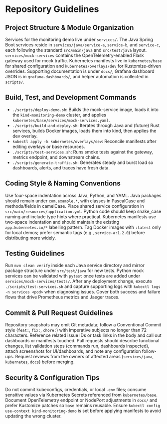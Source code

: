 # Repository Guidelines

## Project Structure & Module Organization
Services for the monitoring demo live under `services/`. The Java Spring Boot services reside in `services/java/service-a`, `service-b`, and `service-c`, each following the standard `src/main/java` and `src/test/java` layout. `services/mock-services` contains the OpenTelemetry-enabled Flask gateway used for mock traffic. Kubernetes manifests live in `kubernetes/base` for shared configuration and `kubernetes/overlays/dev` for Kustomize-driven overrides. Supporting documentation is under `docs/`, Grafana dashboard JSON is in `grafana-dashboards/`, and helper automation is collected in `scripts/`.

## Build, Test, and Development Commands
- `./scripts/deploy-demo.sh`: Builds the mock-service image, loads it into the `kind-monitoring-demo` cluster, and applies `kubernetes/base/services/mock-services.yaml`.
- `./scripts/build-and-deploy.sh`: Iterates through Java and (future) Rust services, builds Docker images, loads them into kind, then applies the dev overlay.
- `kubectl apply -k kubernetes/overlays/dev`: Reconcile manifests after editing overlays or base resources.
- `./scripts/test-services.sh`: Runs smoke tests against the gateway, metrics endpoint, and downstream chains.
- `./scripts/generate-traffic.sh`: Generates steady and burst load so dashboards, alerts, and traces have fresh data.

## Coding Style & Naming Conventions
Use four-space indentation across Java, Python, and YAML. Java packages should remain under `com.example.*`, with classes in PascalCase and methods/fields in camelCase. Place shared service configuration in `src/main/resources/application.yml`. Python code should keep snake_case naming and include type hints where practical. Kubernetes manifests use two-space indentation and should maintain the existing `app.kubernetes.io/*` labelling pattern. Tag Docker images with `:latest` only for local demos; prefer semantic tags (e.g., `service-a:1.2.0`) before distributing more widely.

## Testing Guidelines
Run `mvn clean verify` inside each Java service directory and mirror package structure under `src/test/java` for new tests. Python mock services can be validated with `pytest` once tests are added under `services/mock-services/tests/`. After any deployment change, execute `./scripts/test-services.sh` and capture supporting logs with `kubectl logs -n services <pod>` when diagnosing issues. Cover both success and failure flows that drive Prometheus metrics and Jaeger traces.

## Commit & Pull Request Guidelines
Repository snapshots may omit Git metadata; follow a Conventional Commit style (`feat:`, `fix:`, `chore:`) with imperative subjects no longer than 72 characters. Reference related issue IDs or task links in the body and call out dashboards or manifests touched. Pull requests should describe functional changes, list validation steps (commands run, dashboards inspected), attach screenshots for UI/dashboards, and note any configuration follow-ups. Request reviews from the owners of affected areas (`services/java`, `kubernetes`, `docs`) before merging.

## Security & Configuration Tips
Do not commit kubeconfigs, credentials, or local `.env` files; consume sensitive values via Kubernetes Secrets referenced from `kubernetes/base`. Document OpenTelemetry endpoint or NodePort adjustments in `docs/` and prefer Kustomize patches so `base` remains reusable. Ensure `kubectl config use-context kind-monitoring-demo` is set before applying manifests to avoid updating the wrong cluster.
